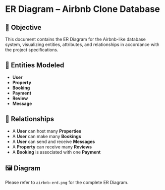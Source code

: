 # ER Diagram – Airbnb Clone Database

## 📌 Objective

This document contains the ER Diagram for the Airbnb-like database system, visualizing entities, attributes, and relationships in accordance with the project specifications.

## 🧩 Entities Modeled

- **User**
- **Property**
- **Booking**
- **Payment**
- **Review**
- **Message**

## 🔗 Relationships

- A **User** can host many **Properties**
- A **User** can make many **Bookings**
- A **User** can send and receive **Messages**
- A **Property** can receive many **Reviews**
- A **Booking** is associated with one **Payment**

## 🖼️ Diagram

Please refer to `airbnb-erd.png` for the complete ER Diagram.
